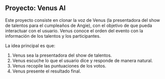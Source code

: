 ## Proyecto: Venus AI

Este proyecto consiste en clonar la voz de Venus (la presentadora del show de talentos para el cumpleaños de Angie), con el objetivo de que pueda interactuar con el usuario. Venus conoce el orden del evento con la información de los talentos y los participantes.

La idea principal es que:

1. Venus sea la presentadora del show de talentos.
2. Venus escuche lo que el usuario dice y responde de manera natural.
3. Venus recopile las puntuaciones de los votos.
4. Venus presente el resultado final.
